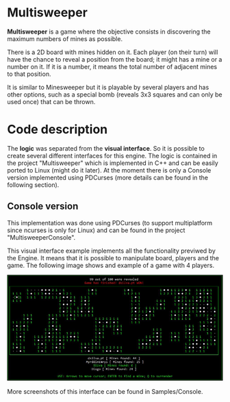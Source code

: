 # Multisweeper
**Multisweeper** is a game where the objective consists in discovering the maximum numbers of mines as possible.

There is a 2D board with mines hidden on it. Each player (on their turn) will have the chance to reveal a position from the board; it might has a mine or a number on it. If it is a number, it means the total number of adjacent mines to that position. 

It is similar to Minesweeper but it is playable by several players and has other options, such as a special bomb (reveals 3x3 squares and can only be used once) that can be thrown. 

# Code description

The **logic** was separated from the **visual interface**. So it is possible to create several different interfaces for this engine. 
The logic is contained in the project "Multisweeper" which is implemented in C++ and can be easily ported to Linux (might do it later).
At the moment there is only a Console version implemented using PDCurses (more details can be found in the following section).

## Console version
This implementation was done using PDCurses (to support multiplatform since ncurses is only for Linux) and can be found in the project "MultisweeperConsole".

This visual interface example implements all the functionality previwed by the Engine. It means that it is possible to manipulate board, players and the game. The following image shows and example of a game with 4 players.

![alt tag](https://raw.githubusercontent.com/dbtdsilva/multisweeper/master/Samples/Console/board_finish.JPG)

More screenshots of this interface can be found in Samples/Console.
